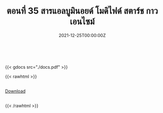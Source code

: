 ﻿---
linktitle: 35  สารแอลบูมินอยด์ โมดิไฟด์ สตาร์ช กาว เอนไซม์

title:  ตอนที่ 35  สารแอลบูมินอยด์ โมดิไฟด์ สตาร์ช กาว เอนไซม์
date: "2021-12-25T00:00:00Z"
lastmod: "2021-12-25T00:00:00Z"
draft: false
toc: false 
type: series 
categories: ["พิกัดศุลกากร"]
tags: ["รหัสสถิติ"]
authors: ["admin"]
menu:
  ts_2022:
    parent: รหัสสถิติสินค้า ฉบับปี 2565
    weight: 32

weight: 32
---

<br>

{{< gdocs src="./docs.pdf" >}}


{{< rawhtml >}}
<br>

<br>
<div class="article-tags">
<a class="badge badge-danger" href="./docs.pdf" target="_blank" id="download_files_new">Download</a>

</div>
<br>

{{< /rawhtml >}}
